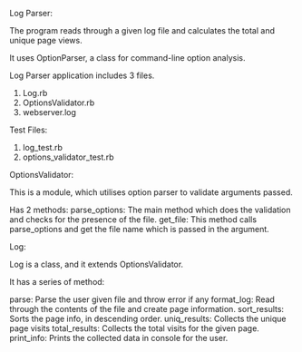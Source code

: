 Log Parser:

The program reads through a given log file and calculates
the total and unique page views.

It uses OptionParser, a class for command-line option analysis.

Log Parser application includes 3 files.
1. Log.rb
2. OptionsValidator.rb
3. webserver.log

Test Files:
1. log_test.rb
2. options_validator_test.rb


OptionsValidator:

  This is a module, which utilises option parser to validate arguments passed.

  Has 2 methods:
  parse_options:
    The main method which does the validation and checks for the presence of the file.
  get_file:
    This method calls parse_options and get the file name which is passed in the argument.

Log:

  Log is a class, and it extends OptionsValidator.

  It has a series of method:

  parse:         Parse the user given file and throw error if any
  format_log:    Read through the contents of the file and create page information.
  sort_results:  Sorts the page info, in descending order.
  uniq_results:  Collects the unique page visits
  total_results: Collects the total visits for the given page.
  print_info:    Prints the collected data in console for the user.
